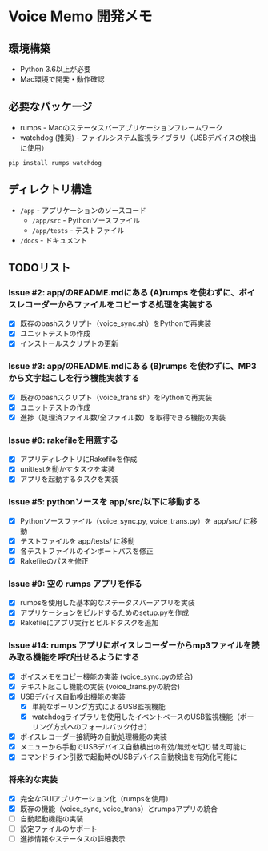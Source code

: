 # Voice Memo 開発メモ

## 環境構築

- Python 3.6以上が必要
- Mac環境で開発・動作確認

## 必要なパッケージ

- rumps - Macのステータスバーアプリケーションフレームワーク
- watchdog (推奨) - ファイルシステム監視ライブラリ（USBデバイスの検出に使用）

```
pip install rumps watchdog
```

## ディレクトリ構造

- `/app` - アプリケーションのソースコード
  - `/app/src` - Pythonソースファイル
  - `/app/tests` - テストファイル
- `/docs` - ドキュメント

## TODOリスト

### Issue #2: app/のREADME.mdにある (A)rumps を使わずに、ボイスレコーダーからファイルをコピーする処理を実装する

- [x] 既存のbashスクリプト（voice_sync.sh）をPythonで再実装
- [x] ユニットテストの作成
- [x] インストールスクリプトの更新

### Issue #3: app/のREADME.mdにある (B)rumps を使わずに、MP3 から文字起こしを行う機能実装する

- [x] 既存のbashスクリプト（voice_trans.sh）をPythonで再実装
- [x] ユニットテストの作成
- [x] 進捗（処理済ファイル数/全ファイル数）を取得できる機能の実装

### Issue #6: rakefileを用意する

- [x] アプリディレクトリにRakefileを作成
- [x] unittestを動かすタスクを実装
- [x] アプリを起動するタスクを実装

### Issue #5: pythonソースを app/src/以下に移動する

- [x] Pythonソースファイル（voice_sync.py, voice_trans.py）を app/src/ に移動
- [x] テストファイルを app/tests/ に移動
- [x] 各テストファイルのインポートパスを修正
- [x] Rakefileのパスを修正

### Issue #9: 空の rumps アプリを作る

- [x] rumpsを使用した基本的なステータスバーアプリを実装
- [x] アプリケーションをビルドするためのsetup.pyを作成
- [x] Rakefileにアプリ実行とビルドタスクを追加

### Issue #14: rumps アプリにボイスレコーダーからmp3ファイルを読み取る機能を呼び出せるようにする

- [x] ボイスメモをコピー機能の実装 (voice_sync.pyの統合)
- [x] テキスト起こし機能の実装 (voice_trans.pyの統合)
- [x] USBデバイス自動検出機能の実装
  - [x] 単純なポーリング方式によるUSB監視機能
  - [x] watchdogライブラリを使用したイベントベースのUSB監視機能（ポーリング方式へのフォールバック付き）
- [x] ボイスレコーダー接続時の自動処理機能の実装
- [x] メニューから手動でUSBデバイス自動検出の有効/無効を切り替え可能に
- [x] コマンドライン引数で起動時のUSBデバイス自動検出を有効化可能に

### 将来的な実装

- [x] 完全なGUIアプリケーション化（rumpsを使用）
- [x] 既存の機能（voice_sync, voice_trans）とrumpsアプリの統合
- [ ] 自動起動機能の実装
- [ ] 設定ファイルのサポート
- [ ] 進捗情報やステータスの詳細表示
